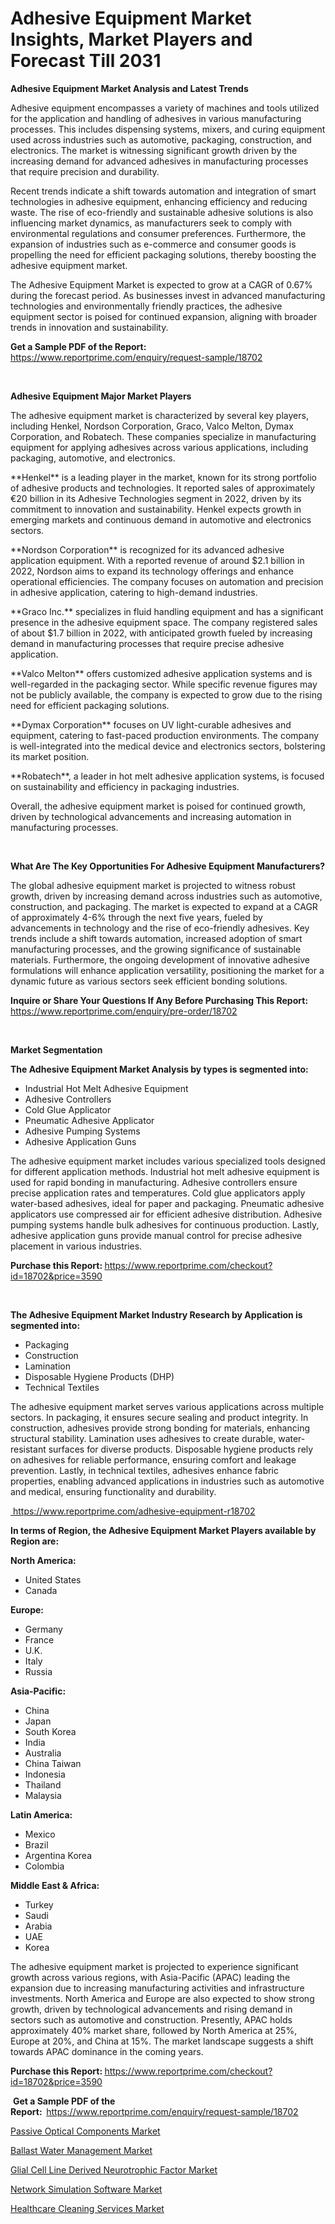 <p><h1>Adhesive Equipment Market Insights, Market Players and Forecast Till 2031</h1></p><p><strong>Adhesive Equipment Market Analysis and Latest Trends</strong></p>
<p><p>Adhesive equipment encompasses a variety of machines and tools utilized for the application and handling of adhesives in various manufacturing processes. This includes dispensing systems, mixers, and curing equipment used across industries such as automotive, packaging, construction, and electronics. The market is witnessing significant growth driven by the increasing demand for advanced adhesives in manufacturing processes that require precision and durability.</p><p>Recent trends indicate a shift towards automation and integration of smart technologies in adhesive equipment, enhancing efficiency and reducing waste. The rise of eco-friendly and sustainable adhesive solutions is also influencing market dynamics, as manufacturers seek to comply with environmental regulations and consumer preferences. Furthermore, the expansion of industries such as e-commerce and consumer goods is propelling the need for efficient packaging solutions, thereby boosting the adhesive equipment market.</p><p>The Adhesive Equipment Market is expected to grow at a CAGR of 0.67% during the forecast period. As businesses invest in advanced manufacturing technologies and environmentally friendly practices, the adhesive equipment sector is poised for continued expansion, aligning with broader trends in innovation and sustainability.</p></p>
<p><strong>Get a Sample PDF of the Report:&nbsp;</strong> <a href="https://www.reportprime.com/enquiry/request-sample/18702?utm_campaign=36&utm_medium=2&utm_source=Github&utm_content=ia&utm_term=21112024&utm_id=adhesive-equipment">https://www.reportprime.com/enquiry/request-sample/18702</a></p>
<p>&nbsp;</p>
<p><strong>Adhesive Equipment Major Market Players</strong></p>
<p><p>The adhesive equipment market is characterized by several key players, including Henkel, Nordson Corporation, Graco, Valco Melton, Dymax Corporation, and Robatech. These companies specialize in manufacturing equipment for applying adhesives across various applications, including packaging, automotive, and electronics.</p><p>**Henkel** is a leading player in the market, known for its strong portfolio of adhesive products and technologies. It reported sales of approximately €20 billion in its Adhesive Technologies segment in 2022, driven by its commitment to innovation and sustainability. Henkel expects growth in emerging markets and continuous demand in automotive and electronics sectors.</p><p>**Nordson Corporation** is recognized for its advanced adhesive application equipment. With a reported revenue of around $2.1 billion in 2022, Nordson aims to expand its technology offerings and enhance operational efficiencies. The company focuses on automation and precision in adhesive application, catering to high-demand industries.</p><p>**Graco Inc.** specializes in fluid handling equipment and has a significant presence in the adhesive equipment space. The company registered sales of about $1.7 billion in 2022, with anticipated growth fueled by increasing demand in manufacturing processes that require precise adhesive application.</p><p>**Valco Melton** offers customized adhesive application systems and is well-regarded in the packaging sector. While specific revenue figures may not be publicly available, the company is expected to grow due to the rising need for efficient packaging solutions.</p><p>**Dymax Corporation** focuses on UV light-curable adhesives and equipment, catering to fast-paced production environments. The company is well-integrated into the medical device and electronics sectors, bolstering its market position.</p><p>**Robatech**, a leader in hot melt adhesive application systems, is focused on sustainability and efficiency in packaging industries. </p><p>Overall, the adhesive equipment market is poised for continued growth, driven by technological advancements and increasing automation in manufacturing processes.</p></p>
<p>&nbsp;</p>
<p><strong>What Are The Key Opportunities For Adhesive Equipment Manufacturers?</strong></p>
<p><p>The global adhesive equipment market is projected to witness robust growth, driven by increasing demand across industries such as automotive, construction, and packaging. The market is expected to expand at a CAGR of approximately 4-6% through the next five years, fueled by advancements in technology and the rise of eco-friendly adhesives. Key trends include a shift towards automation, increased adoption of smart manufacturing processes, and the growing significance of sustainable materials. Furthermore, the ongoing development of innovative adhesive formulations will enhance application versatility, positioning the market for a dynamic future as various sectors seek efficient bonding solutions.</p></p>
<p><strong>Inquire or Share Your Questions If Any Before Purchasing This Report:</strong> <a href="https://www.reportprime.com/enquiry/pre-order/18702?utm_campaign=36&utm_medium=2&utm_source=Github&utm_content=ia&utm_term=21112024&utm_id=adhesive-equipment">https://www.reportprime.com/enquiry/pre-order/18702</a></p>
<p>&nbsp;</p>
<p><strong>Market Segmentation</strong></p>
<p><strong>The Adhesive Equipment Market Analysis by types is segmented into:</strong></p>
<p><ul><li>Industrial Hot Melt Adhesive Equipment</li><li>Adhesive Controllers</li><li>Cold Glue Applicator</li><li>Pneumatic Adhesive Applicator</li><li>Adhesive Pumping Systems</li><li>Adhesive Application Guns</li></ul></p>
<p><p>The adhesive equipment market includes various specialized tools designed for different application methods. Industrial hot melt adhesive equipment is used for rapid bonding in manufacturing. Adhesive controllers ensure precise application rates and temperatures. Cold glue applicators apply water-based adhesives, ideal for paper and packaging. Pneumatic adhesive applicators use compressed air for efficient adhesive distribution. Adhesive pumping systems handle bulk adhesives for continuous production. Lastly, adhesive application guns provide manual control for precise adhesive placement in various industries.</p></p>
<p><strong>Purchase this Report:&nbsp;</strong><a href="https://www.reportprime.com/checkout?id=18702&price=3590&utm_campaign=36&utm_medium=2&utm_source=Github&utm_content=ia&utm_term=21112024&utm_id=adhesive-equipment">https://www.reportprime.com/checkout?id=18702&price=3590</a></p>
<p>&nbsp;</p>
<p><strong>The Adhesive Equipment Market Industry Research by Application is segmented into:</strong></p>
<p><ul><li>Packaging</li><li>Construction</li><li>Lamination</li><li>Disposable Hygiene Products (DHP)</li><li>Technical Textiles</li></ul></p>
<p><p>The adhesive equipment market serves various applications across multiple sectors. In packaging, it ensures secure sealing and product integrity. In construction, adhesives provide strong bonding for materials, enhancing structural stability. Lamination uses adhesives to create durable, water-resistant surfaces for diverse products. Disposable hygiene products rely on adhesives for reliable performance, ensuring comfort and leakage prevention. Lastly, in technical textiles, adhesives enhance fabric properties, enabling advanced applications in industries such as automotive and medical, ensuring functionality and durability.</p></p>
<p><a href="https://www.reportprime.com/adhesive-equipment-r18702?utm_campaign=36&utm_medium=2&utm_source=Github&utm_content=ia&utm_term=21112024&utm_id=adhesive-equipment">&nbsp;https://www.reportprime.com/adhesive-equipment-r18702</a></p>
<p><strong>In terms of Region, the Adhesive Equipment Market Players available by Region are:</strong></p>
<p>
    <p> <strong> North America: </strong>
        <ul>
            <li>United States</li>
            <li>Canada</li>
        </ul>
        </p> 
    <p> <strong> Europe: </strong>
        <ul>
            <li>Germany</li>
            <li>France</li>
            <li>U.K.</li>
            <li>Italy</li>
            <li>Russia</li>
        </ul>
        </p> 
    <p> <strong> Asia-Pacific: </strong>
        <ul>
            <li>China</li>
            <li>Japan</li>
            <li>South Korea</li>
            <li>India</li>
            <li>Australia</li>
            <li>China Taiwan</li>
            <li>Indonesia</li>
            <li>Thailand</li>
            <li>Malaysia</li>
        </ul>
        </p> 
    <p> <strong> Latin America: </strong>
        <ul>
            <li>Mexico</li>
            <li>Brazil</li>
            <li>Argentina Korea</li>
            <li>Colombia</li>
        </ul>
        </p> 
    <p> <strong> Middle East & Africa: </strong>
        <ul>
            <li>Turkey</li>
            <li>Saudi</li>
            <li>Arabia</li>
            <li>UAE</li>
            <li>Korea</li>
        </ul>
    </p>
    </p>
<p><p>The adhesive equipment market is projected to experience significant growth across various regions, with Asia-Pacific (APAC) leading the expansion due to increasing manufacturing activities and infrastructure investments. North America and Europe are also expected to show strong growth, driven by technological advancements and rising demand in sectors such as automotive and construction. Presently, APAC holds approximately 40% market share, followed by North America at 25%, Europe at 20%, and China at 15%. The market landscape suggests a shift towards APAC dominance in the coming years.</p></p>
<p><strong>Purchase this Report: </strong><a href="https://www.reportprime.com/checkout?id=18702&price=3590&utm_campaign=36&utm_medium=2&utm_source=Github&utm_content=ia&utm_term=21112024&utm_id=adhesive-equipment">https://www.reportprime.com/checkout?id=18702&price=3590</a></p>
<p>&nbsp;<strong>Get a Sample PDF of the Report:&nbsp;&nbsp;</strong><a href="https://www.reportprime.com/enquiry/request-sample/18702?utm_campaign=36&utm_medium=2&utm_source=Github&utm_content=ia&utm_term=21112024&utm_id=adhesive-equipment">https://www.reportprime.com/enquiry/request-sample/18702</a></p>
<p><strong></strong></p>
<p><p><a href="https://github.com/tamvrosiya/Market-Research-Report-List-6/blob/main/passive-optical-components-market.md?utm_campaign=36&utm_medium=2&utm_source=Github&utm_content=ia&utm_term=21112024&utm_id=adhesive-equipment">Passive Optical Components Market</a></p><p><a href="https://github.com/pizolina/Market-Research-Report-List-6/blob/main/ballast-water-management-market.md?utm_campaign=36&utm_medium=2&utm_source=Github&utm_content=ia&utm_term=21112024&utm_id=adhesive-equipment">Ballast Water Management Market</a></p><p><a href="https://issuu.com/reportprime-2/docs/glial-cell-line-derived-neurotrophi_56f25b09e2f8e5?utm_campaign=36&utm_medium=2&utm_source=Github&utm_content=ia&utm_term=21112024&utm_id=adhesive-equipment">Glial Cell Line Derived Neurotrophic Factor Market</a></p><p><a href="https://www.linkedin.com/pulse/comprehensive-analysis-network-simulation-software-ztsdf?utm_campaign=36&utm_medium=2&utm_source=Github&utm_content=ia&utm_term=21112024&utm_id=adhesive-equipment">Network Simulation Software Market</a></p><p><a href="https://www.linkedin.com/pulse/healthcare-cleaning-services-market-share-size-2024-2031-6n2rf?utm_campaign=36&utm_medium=2&utm_source=Github&utm_content=ia&utm_term=21112024&utm_id=adhesive-equipment">Healthcare Cleaning Services Market</a></p></p>